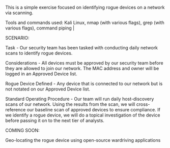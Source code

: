 This is a simple exercise focused on identifying rogue devices on a network via scanning.

Tools and commands used: Kali Linux, nmap (with various flags), grep (with various flags), command piping |

SCENARIO:

Task - Our security team has been tasked with conducting daily network scans to identify rogue devices.

Considerations - All devices must be approved by our security team before they are allowed to join our network. The MAC address and owner will be logged in an Approved Device list.

Rogue Device Defined - Any device that is connected to our network but is not notated on our Approved Device list.

Standard Operating Procedure - Our team will run daily host-discovery scans of our network. Using the results from the scan, we will cross-reference our baseline scan of approved devices to ensure compliance. If we identify a rogue device, we will do a topical investigation of the device before passing it on to the next tier of analysts.

COMING SOON:

Geo-locating the rogue device using open-source wardriving applications

